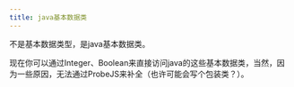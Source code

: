 ```yaml
---
title: java基本数据类
---
```


不是基本数据类型，是java基本数据类。

现在你可以通过Integer、Boolean来直接访问java的这些基本数据类，当然，因为一些原因，无法通过ProbeJS来补全（也许可能会写个包装类？）。
